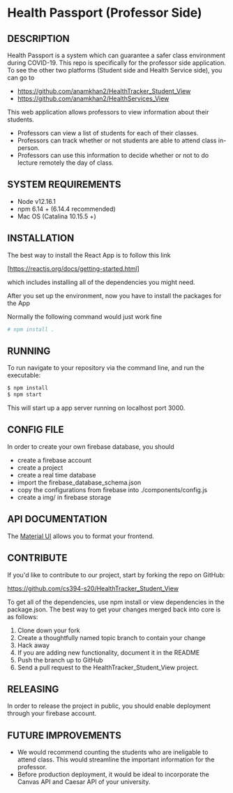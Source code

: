 Health Passport (Professor Side)
====================================

## DESCRIPTION

Health Passport is a system which can guarantee a safer class environment during COVID-19. This repo is
specifically for the professor side application. To see the other two platforms (Student side and Health 
Service side), you can go to

* https://github.com/anamkhan2/HealthTracker_Student_View
* https://github.com/anamkhan2/HealthServices_View

This web application allows professors to view information about their students.

* Professors can view a list of students for each of their classes.
* Professors can track whether or not students are able to attend class in-person.
* Professors can use this information to decide whether or not to do lecture remotely the day of class.


## SYSTEM REQUIREMENTS

- Node v12.16.1
- npm 6.14 + (6.14.4 recommended)
- Mac OS (Catalina 10.15.5 +)


## INSTALLATION

The best way to install the React App is to follow this link

[https://reactjs.org/docs/getting-started.html]

which includes installing all of the dependencies you might need.

After you set up the environment, now you have to install the packages for the App

Normally the following command would just work fine
```bash
# npm install .
```

## RUNNING

To run navigate to your repository via the
command line, and run the executable:

```bash
$ npm install
$ npm start
```

This will start up a app server running on localhost port 3000.

## CONFIG FILE

In order to create your own firebase database, you should 
- create a firebase account
- create a project
- create a real time database
- import the firebase_database_schema.json 
- copy the configurations from firebase into ./components/config.js
- create a img/ in firebase storage


## API DOCUMENTATION

The [Material UI](https://material-ui.com/) allows you to format 
your frontend.


## CONTRIBUTE

If you'd like to contribute to our project, start by forking the repo on GitHub:

https://github.com/cs394-s20/HealthTracker_Student_View

To get all of the dependencies, use npm install or view dependencies in the package.json. The best way to get
your changes merged back into core is as follows:

1. Clone down your fork
1. Create a thoughtfully named topic branch to contain your change
1. Hack away
1. If you are adding new functionality, document it in the README
1. Push the branch up to GitHub
1. Send a pull request to the HealthTracker_Student_View project.

## RELEASING

In order to release the project in public, you should enable deployment through your firebase account.

## FUTURE IMPROVEMENTS

- We would recommend counting the students who are ineligable to attend class. This would streamline the important information for the professor.
- Before production deployment, it would be ideal to incorporate the Canvas API and Caesar API of
your university.
